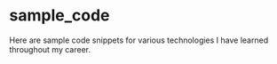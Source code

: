 # sample_code
Here are sample code snippets for various technologies I have learned throughout my career.
